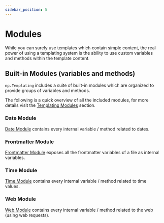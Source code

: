 ```yaml
---
sidebar_position: 5
---
```


# Modules
While you can surely use templates which contain simple content, the real power of using a templating system is the ability to use custom variables and methods within the template content.

## Built-in Modules (variables and methods)
`np.Templating` includes a suite of built-in modules which are organized to provide groups of variables and methods.

The following is a quick overview of all the included modules, for more details visit the [Templating Modules](/docs/templating-modules/overview) section.

### Date Module
[Date Module](/docs/templating-modules/date-module) contains every internal variable / method related to dates.

### Frontmatter Module
[Frontmatter Module](/docs/templating-modules/frontmatter-module) exposes all the frontmatter variables of a file as internal variables.

### Time Module
[Time Module](/docs/templating-modules/time-module) contains every internal variable / method related to time values.

### Web Module
[Web Module](/docs/templating-modules/web-module) contains every internal variable / method related to the web (using web requests).
